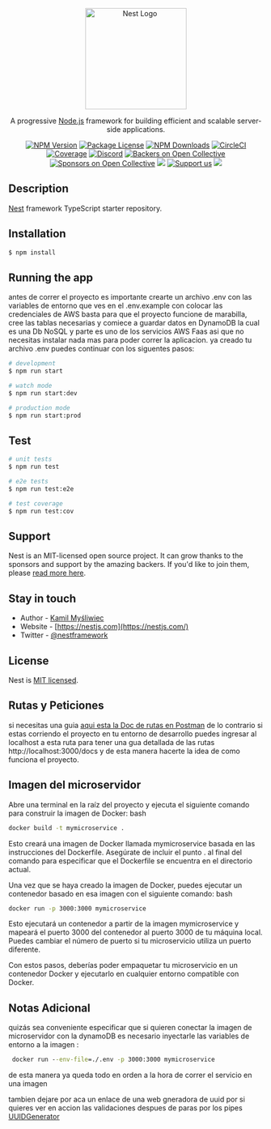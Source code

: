 <p align="center">
  <a href="http://nestjs.com/" target="blank"><img src="https://nestjs.com/img/logo-small.svg" width="200" alt="Nest Logo" /></a>
</p>

[circleci-image]: https://img.shields.io/circleci/build/github/nestjs/nest/master?token=abc123def456
[circleci-url]: https://circleci.com/gh/nestjs/nest

  <p align="center">A progressive <a href="http://nodejs.org" target="_blank">Node.js</a> framework for building efficient and scalable server-side applications.</p>
    <p align="center">
<a href="https://www.npmjs.com/~nestjscore" target="_blank"><img src="https://img.shields.io/npm/v/@nestjs/core.svg" alt="NPM Version" /></a>
<a href="https://www.npmjs.com/~nestjscore" target="_blank"><img src="https://img.shields.io/npm/l/@nestjs/core.svg" alt="Package License" /></a>
<a href="https://www.npmjs.com/~nestjscore" target="_blank"><img src="https://img.shields.io/npm/dm/@nestjs/common.svg" alt="NPM Downloads" /></a>
<a href="https://circleci.com/gh/nestjs/nest" target="_blank"><img src="https://img.shields.io/circleci/build/github/nestjs/nest/master" alt="CircleCI" /></a>
<a href="https://coveralls.io/github/nestjs/nest?branch=master" target="_blank"><img src="https://coveralls.io/repos/github/nestjs/nest/badge.svg?branch=master#9" alt="Coverage" /></a>
<a href="https://discord.gg/G7Qnnhy" target="_blank"><img src="https://img.shields.io/badge/discord-online-brightgreen.svg" alt="Discord"/></a>
<a href="https://opencollective.com/nest#backer" target="_blank"><img src="https://opencollective.com/nest/backers/badge.svg" alt="Backers on Open Collective" /></a>
<a href="https://opencollective.com/nest#sponsor" target="_blank"><img src="https://opencollective.com/nest/sponsors/badge.svg" alt="Sponsors on Open Collective" /></a>
  <a href="https://paypal.me/kamilmysliwiec" target="_blank"><img src="https://img.shields.io/badge/Donate-PayPal-ff3f59.svg"/></a>
    <a href="https://opencollective.com/nest#sponsor"  target="_blank"><img src="https://img.shields.io/badge/Support%20us-Open%20Collective-41B883.svg" alt="Support us"></a>
  <a href="https://twitter.com/nestframework" target="_blank"><img src="https://img.shields.io/twitter/follow/nestframework.svg?style=social&label=Follow"></a>
</p>
  <!--[![Backers on Open Collective](https://opencollective.com/nest/backers/badge.svg)](https://opencollective.com/nest#backer)
  [![Sponsors on Open Collective](https://opencollective.com/nest/sponsors/badge.svg)](https://opencollective.com/nest#sponsor)-->

## Description

[Nest](https://github.com/nestjs/nest) framework TypeScript starter repository.

## Installation

```bash
$ npm install
```

## Running the app

antes de correr el proyecto es importante crearte un archivo .env con las variables de entorno que ves en el .env.example con colocar las credenciales de AWS basta para que el proyecto funcione de marabilla, cree las tablas necesarias y comiece a guardar datos en DynamoDB la cual es una Db NoSQL y parte es uno de los servicios AWS Faas asi que no necesitas instalar nada mas para poder correr la aplicacion. ya creado tu archivo .env puedes continuar con los siguentes pasos: 


```bash
# development
$ npm run start

# watch mode
$ npm run start:dev

# production mode
$ npm run start:prod
```

## Test

```bash
# unit tests
$ npm run test

# e2e tests
$ npm run test:e2e

# test coverage
$ npm run test:cov
```

## Support

Nest is an MIT-licensed open source project. It can grow thanks to the sponsors and support by the amazing backers. If you'd like to join them, please [read more here](https://docs.nestjs.com/support).

## Stay in touch

- Author - [Kamil Myśliwiec](https://kamilmysliwiec.com)
- Website - [https://nestjs.com](https://nestjs.com/)
- Twitter - [@nestframework](https://twitter.com/nestframework)

## License

Nest is [MIT licensed](LICENSE).

## Rutas y Peticiones

si necesitas una guia <a href="https://documenter.getpostman.com/view/17303259/2s93z5AjxH" target="_blank">aqui esta la Doc de rutas en Postman</a> de lo contrario si estas corriendo el proyecto en tu entorno de desarrollo puedes ingresar al localhost a esta ruta para tener una gua detallada de las rutas http://localhost:3000/docs y de esta manera hacerte la idea de como funciona el proyecto. 

## Imagen del microservidor 

Abre una terminal en la raíz del proyecto y ejecuta el siguiente comando para construir la imagen de Docker:
bash

```cmd
docker build -t mymicroservice .
```

Esto creará una imagen de Docker llamada mymicroservice basada en las instrucciones del Dockerfile. Asegúrate de incluir el punto . al final del comando para especificar que el Dockerfile se encuentra en el directorio actual.

Una vez que se haya creado la imagen de Docker, puedes ejecutar un contenedor basado en esa imagen con el siguiente comando:
bash

```cmd
docker run -p 3000:3000 mymicroservice
```

Esto ejecutará un contenedor a partir de la imagen mymicroservice y mapeará el puerto 3000 del contenedor al puerto 3000 de tu máquina local. Puedes cambiar el número de puerto si tu microservicio utiliza un puerto diferente.

Con estos pasos, deberías poder empaquetar tu microservicio en un contenedor Docker y ejecutarlo en cualquier entorno compatible con Docker.

## Notas Adicional

quizás sea conveniente especificar que si quieren conectar la imagen de microservidor con la dynamoDB es necesario inyectarle las variables de entorno a la imagen :
```cmd
 docker run --env-file=./.env -p 3000:3000 mymicroservice
 ```
 de esta manera ya queda todo en orden a la hora de correr el servicio en una imagen

 tambien dejare por aca un enlace de una web gneradora de uuid por si quieres ver en accion las validaciones despues de paras por los pipes <a href="https://www.uuidgenerator.net" target="_blank">UUIDGenerator</a>
